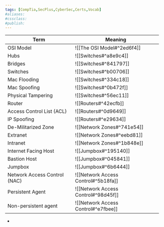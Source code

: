```yaml
---
tags: [CompTia,SecPlus,CyberSec,Certs,Vocab]
#aliases:
#cssclass:
#publish:
---
```


| Term                         | Meaning                             |
| ---------------------------- | ----------------------------------- |
| OSI Model                    | ![[The OSI Model#^2ed6f4]]          |
| Hubs                         | ![[Switches#^a8e9c4]]               |
| Bridges                      | ![[Switches#^841797]]               |
| Switches                     | ![[Switches#^b00706]]               |
| Mac Flooding                 | ![[Switches#^334c18]]               |
| Mac Spoofing                 | ![[Switches#^0b472f]]               |
| Physical Tampering           | ![[Switches#^56ec11]]               |
| Router                       | ![[Routers#^42ecfb]]                |
| Access Control List (ACL)    | ![[Routers#^0d9649]]                |
| IP Spoofing                  | ![[Routers#^e29634]]                |
| De-Militarized Zone          | ![[Network Zones#^741e54]]          |
| Extranet                     | ![[Network Zones#^eebd81]]          |
| Intranet                     | ![[Network Zones#^1b848e]]          |
| Internet Facing Host         | ![[Jumpbox#^195140]]                |
| Bastion Host                 | ![[Jumpbox#^045841]]                |
| Jumpbox                      | ![[Jumpbox#^6b6444]]                |
| Network Access Control (NAC) | ![[Network Access Control#^5b18fa]] |
| Persistent Agent             | ![[Network Access Control#^98d45f]] |
| Non-persistent agent         | ![[Network Access Control#^e7fbee]] |

-